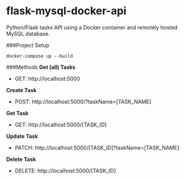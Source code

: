 # flask-mysql-docker-api
Python/Flask tasks API using a Docker container and remotely hosted MySQL database.

###Project Setup
```
docker-compose up --build
```

###Methods
**Get (all) Tasks**
- GET: http://localhost:5000

**Create Task**
- POST: http://localhost:5000/?taskName=[TASK_NAME]

**Get Task**
- GET: http://localhost:5000/[TASK_ID]

**Update Task**
- PATCH: http://localhost:5000/[TASK_ID]?taskName=[TASK_NAME]

**Delete Task**
- DELETE: http://localhost:5000/[TASK_ID]
